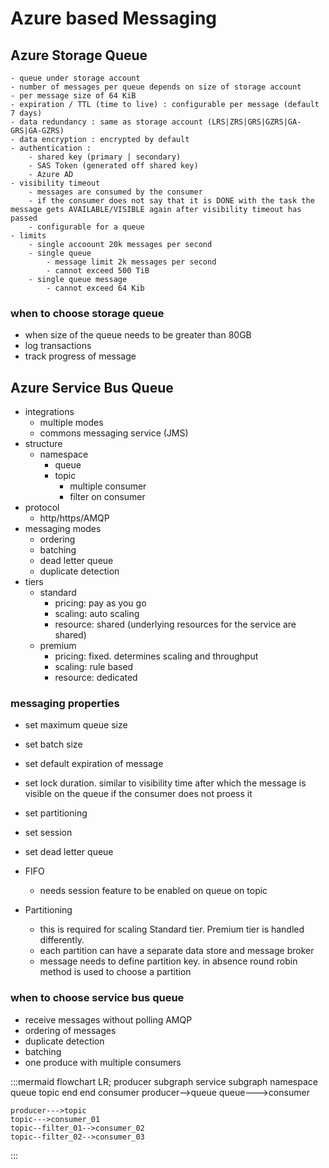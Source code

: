 # Azure based Messaging
## Azure Storage Queue
    - queue under storage account
    - number of messages per queue depends on size of storage account
    - per message size of 64 KiB
    - expiration / TTL (time to live) : configurable per message (default 7 days)
    - data redundancy : same as storage account (LRS|ZRS|GRS|GZRS|GA-GRS|GA-GZRS)
    - data encryption : encrypted by default
    - authentication :
        - shared key (primary | secondary)
        - SAS Token (generated off shared key)
        - Azure AD
    - visibility timeout
        - messages are consumed by the consumer
        - if the consumer does not say that it is DONE with the task the message gets AVAILABLE/VISIBLE again after visibility timeout has passed
        - configurable for a queue
    - limits
        - single accoount 20k messages per second
        - single queue 
            - message limit 2k messages per second
            - cannot exceed 500 TiB
        - single queue message 
            - cannot exceed 64 Kib

### when to choose storage queue 
- when size of the queue needs to be greater than 80GB
- log transactions 
- track progress of message


## Azure Service Bus Queue

- integrations
    - multiple modes
    - commons messaging service (JMS)
- structure 
    - namespace
        - queue
        - topic
            - multiple consumer
            - filter on consumer
- protocol
    - http/https/AMQP
- messaging modes
    - ordering
    - batching
    - dead letter queue
    - duplicate detection
- tiers
    - standard
        - pricing: pay as you go
        - scaling: auto scaling
        - resource: shared (underlying resources for the service are shared)
    - premium
        - pricing: fixed. determines scaling and throughput
        - scaling: rule based
        - resource: dedicated

### messaging properties
- set maximum queue size
- set batch size
- set default expiration of message
- set lock duration. similar to visibility time after which the message is visible on the queue if the consumer does not proess it
- set partitioning
- set session
- set dead letter queue

- FIFO
    - needs session feature to be enabled on queue on topic
- Partitioning
    - this is required for scaling Standard tier. Premium tier is handled differently.
    - each partition can have a separate data store and message broker
    - message needs to define partition key. in absence round robin method is used to choose a partition

### when to choose service bus queue
- receive messages without polling AMQP
- ordering of messages
- duplicate detection
- batching
- one produce with multiple consumers


:::mermaid
    flowchart LR;
    producer
    subgraph service
        subgraph namespace
            queue
            topic
        end
    end
    consumer
    producer-->queue
    queue--->consumer

    producer--->topic
    topic--->consumer_01
    topic--filter_01-->consumer_02
    topic--filter_02-->consumer_03
:::